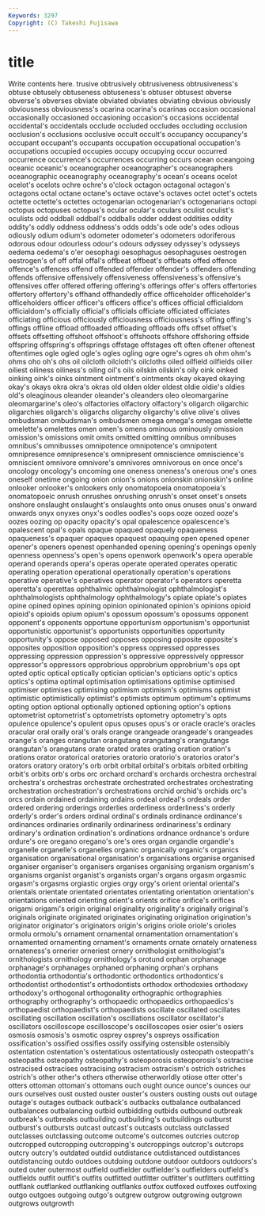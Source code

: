 ```yaml
---
Keywords: 3297 
Copyright: (C) Takeshi Fujisawa
---
```


# title

Write contents here.
trusive obtrusively obtrusiveness obtrusiveness's obtuse obtusely obtuseness
obtuseness's obtuser obtusest obverse obverse's obverses obviate obviated obviates obviating
obvious obviously obviousness obviousness's ocarina ocarina's ocarinas occasion occasional occasionally
occasioned occasioning occasion's occasions occidental occidental's occidentals occlude occluded occludes
occluding occlusion occlusion's occlusions occlusive occult occult's occupancy occupancy's occupant
occupant's occupants occupation occupational occupation's occupations occupied occupies occupy occupying
occur occurred occurrence occurrence's occurrences occurring occurs ocean oceangoing oceanic
oceanic's oceanographer oceanographer's oceanographers oceanographic oceanography oceanography's ocean's oceans ocelot
ocelot's ocelots ochre ochre's o'clock octagon octagonal octagon's octagons octal
octane octane's octave octave's octaves octet octet's octets octette octette's
octettes octogenarian octogenarian's octogenarians octopi octopus octopuses octopus's ocular ocular's
oculars oculist oculist's oculists odd oddball oddball's oddballs odder oddest
oddities oddity oddity's oddly oddness oddness's odds odds's ode ode's
odes odious odiously odium odium's odometer odometer's odometers odoriferous odorous
odour odourless odour's odours odyssey odyssey's odysseys oedema oedema's o'er
oesophagi oesophagus oesophaguses oestrogen oestrogen's of off offal offal's offbeat
offbeat's offbeats offed offence offence's offences offend offended offender offender's
offenders offending offends offensive offensively offensiveness offensiveness's offensive's offensives offer
offered offering offering's offerings offer's offers offertories offertory offertory's offhand
offhandedly office officeholder officeholder's officeholders officer officer's officers office's offices
official officialdom officialdom's officially official's officials officiate officiated officiates officiating
officious officiously officiousness officiousness's offing offing's offings offline offload offloaded
offloading offloads offs offset offset's offsets offsetting offshoot offshoot's offshoots
offshore offshoring offside offspring offspring's offsprings offstage offstages oft often
oftener oftenest oftentimes ogle ogled ogle's ogles ogling ogre ogre's
ogres oh ohm ohm's ohms oho oh's ohs oil oilcloth
oilcloth's oilcloths oiled oilfield oilfields oilier oiliest oiliness oiliness's oiling
oil's oils oilskin oilskin's oily oink oinked oinking oink's oinks
ointment ointment's ointments okay okayed okaying okay's okays okra okra's
okras old olden older oldest oldie oldie's oldies old's oleaginous
oleander oleander's oleanders oleo oleomargarine oleomargarine's oleo's olfactories olfactory olfactory's
oligarch oligarchic oligarchies oligarch's oligarchs oligarchy oligarchy's olive olive's olives
ombudsman ombudsman's ombudsmen omega omega's omegas omelette omelette's omelettes omen
omen's omens ominous ominously omission omission's omissions omit omits omitted
omitting omnibus omnibuses omnibus's omnibusses omnipotence omnipotence's omnipotent omnipresence omnipresence's
omnipresent omniscience omniscience's omniscient omnivore omnivore's omnivores omnivorous on once
once's oncology oncology's oncoming one oneness oneness's onerous one's ones
oneself onetime ongoing onion onion's onions onionskin onionskin's online onlooker
onlooker's onlookers only onomatopoeia onomatopoeia's onomatopoeic onrush onrushes onrushing onrush's
onset onset's onsets onshore onslaught onslaught's onslaughts onto onus onuses
onus's onward onwards onyx onyxes onyx's oodles oodles's oops ooze
oozed ooze's oozes oozing op opacity opacity's opal opalescence opalescence's
opalescent opal's opals opaque opaqued opaquely opaqueness opaqueness's opaquer opaques
opaquest opaquing open opened opener opener's openers openest openhanded opening
opening's openings openly openness openness's open's opens openwork openwork's opera
operable operand operands opera's operas operate operated operates operatic operating
operation operational operationally operation's operations operative operative's operatives operator operator's
operators operetta operetta's operettas ophthalmic ophthalmologist ophthalmologist's ophthalmologists ophthalmology ophthalmology's
opiate opiate's opiates opine opined opines opining opinion opinionated opinion's
opinions opioid opioid's opioids opium opium's opossum opossum's opossums opponent
opponent's opponents opportune opportunism opportunism's opportunist opportunistic opportunist's opportunists opportunities
opportunity opportunity's oppose opposed opposes opposing opposite opposite's opposites opposition
opposition's oppress oppressed oppresses oppressing oppression oppression's oppressive oppressively oppressor
oppressor's oppressors opprobrious opprobrium opprobrium's ops opt opted optic optical
optically optician optician's opticians optic's optics optics's optima optimal optimisation
optimisations optimise optimised optimiser optimises optimising optimism optimism's optimisms optimist
optimistic optimistically optimist's optimists optimum optimum's optimums opting option optional
optionally optioned optioning option's options optometrist optometrist's optometrists optometry optometry's
opts opulence opulence's opulent opus opuses opus's or oracle oracle's
oracles oracular oral orally oral's orals orange orangeade orangeade's orangeades
orange's oranges orangutan orangutang orangutang's orangutangs orangutan's orangutans orate orated
orates orating oration oration's orations orator oratorical oratories oratorio oratorio's
oratorios orator's orators oratory oratory's orb orbit orbital orbital's orbitals
orbited orbiting orbit's orbits orb's orbs orc orchard orchard's orchards
orchestra orchestral orchestra's orchestras orchestrate orchestrated orchestrates orchestrating orchestration orchestration's
orchestrations orchid orchid's orchids orc's orcs ordain ordained ordaining ordains
ordeal ordeal's ordeals order ordered ordering orderings orderlies orderliness orderliness's
orderly orderly's order's orders ordinal ordinal's ordinals ordinance ordinance's ordinances
ordinaries ordinarily ordinariness ordinariness's ordinary ordinary's ordination ordination's ordinations ordnance
ordnance's ordure ordure's ore oregano oregano's ore's ores organ organdie
organdie's organelle organelle's organelles organic organically organic's organics organisation organisational
organisation's organisations organise organised organiser organiser's organisers organises organising organism
organism's organisms organist organist's organists organ's organs orgasm orgasmic orgasm's
orgasms orgiastic orgies orgy orgy's orient oriental oriental's orientals orientate
orientated orientates orientating orientation orientation's orientations oriented orienting orient's orients
orifice orifice's orifices origami origami's origin original originality originality's originally
original's originals originate originated originates originating origination origination's originator originator's
originators origin's origins oriole oriole's orioles ormolu ormolu's ornament ornamental
ornamentation ornamentation's ornamented ornamenting ornament's ornaments ornate ornately ornateness ornateness's
ornerier orneriest ornery ornithologist ornithologist's ornithologists ornithology ornithology's orotund orphan
orphanage orphanage's orphanages orphaned orphaning orphan's orphans orthodontia orthodontia's orthodontic
orthodontics orthodontics's orthodontist orthodontist's orthodontists orthodox orthodoxies orthodoxy orthodoxy's orthogonal
orthogonality orthographic orthographies orthography orthography's orthopaedic orthopaedics orthopaedics's orthopaedist orthopaedist's
orthopaedists oscillate oscillated oscillates oscillating oscillation oscillation's oscillations oscillator oscillator's
oscillators oscilloscope oscilloscope's oscilloscopes osier osier's osiers osmosis osmosis's osmotic
osprey osprey's ospreys ossification ossification's ossified ossifies ossify ossifying ostensible
ostensibly ostentation ostentation's ostentatious ostentatiously osteopath osteopath's osteopaths osteopathy osteopathy's
osteoporosis osteoporosis's ostracise ostracised ostracises ostracising ostracism ostracism's ostrich ostriches
ostrich's other other's others otherwise otherworldly otiose otter otter's otters
ottoman ottoman's ottomans ouch ought ounce ounce's ounces our ours
ourselves oust ousted ouster ouster's ousters ousting ousts out outage
outage's outages outback outback's outbacks outbalance outbalanced outbalances outbalancing outbid
outbidding outbids outbound outbreak outbreak's outbreaks outbuilding outbuilding's outbuildings outburst
outburst's outbursts outcast outcast's outcasts outclass outclassed outclasses outclassing outcome
outcome's outcomes outcries outcrop outcropped outcropping outcropping's outcroppings outcrop's outcrops
outcry outcry's outdated outdid outdistance outdistanced outdistances outdistancing outdo outdoes
outdoing outdone outdoor outdoors outdoors's outed outer outermost outfield outfielder
outfielder's outfielders outfield's outfields outfit outfit's outfits outfitted outfitter outfitter's
outfitters outfitting outflank outflanked outflanking outflanks outfox outfoxed outfoxes outfoxing
outgo outgoes outgoing outgo's outgrew outgrow outgrowing outgrown outgrows outgrowth
